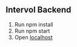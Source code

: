 ## Intervol Backend

1. Run npm install
2. Run npm start
3. Open [localhost](http://localhost:3001/api)

